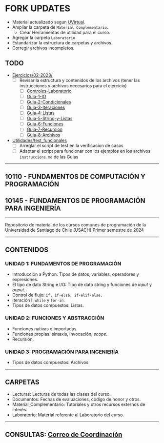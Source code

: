 # FORK UPDATES

* Material actualizado segun [UVirtual](https://uvirtual.usach.cl/moodle/course/view.php?id=32255).
* Ampliar la carpeta de `Material Complementario`.
    * Crear Herramientas de utilidad para el curso.
* Agregar la carpeta `Laboratorio`
* Estandarizar la estructura de carpetas y archivos.
* Corregir archivos incompletos.

## TODO

* [Ejercicios/02-2023/](Ejercicios/02-2023/)
    - [ ] Revisar la estructura y contenidos de los archivos (tener las instrucciones y archivos necesarios para el ejercicio)
        - [ ] [Controles-Laboratorio](Ejercicios/02-2023/Controles-Laboratorio/)
        - [ ] [Guia-1-IO](Ejercicios/02-2023/Guia-1-IO/)
        - [ ] [Guia-2-Condicionales](Ejercicios/02-2023/Guia-2-Condicionales/)
        - [ ] [Guia-3-Iteraciones](Ejercicios/02-2023/Guia-3-Iteraciones/)
        - [ ] [Guia-4-Listas](Ejercicios/02-2023/Guia-4-Listas/)
        - [ ] [Guia-5-String-y-Listas](Ejercicios/02-2023/Guia-5-String-y-Listas/)
        - [ ] [Guia-6-Funciones](Ejercicios/02-2023/Guia-6-Funciones/)
        - [ ] [Guia-7-Recursion](Ejercicios/02-2023/Guia-7-Recursion/)
        - [ ] [Guia-8-Archivos](Ejercicios/02-2023/Guia-8-Archivos/)
* [Utilidades/test_funcionales](Material_Complementario/Utilidades/tests_funcionales/)
    - [ ] Arreglar el script de test en la verificacion de casos
    - [ ] Adaptar el script para funcionar con los ejemplos en los archivos `instruccions.md` de las Guias
---

## 10110 - FUNDAMENTOS DE COMPUTACIÓN Y PROGRAMACIÓN

## 10145 - FUNDAMENTOS DE PROGRAMACIÓN PARA INGENIERÍA

---

Repositorio de material de los cursos comunes de programación de la
Universidad de Santiago de Chile (USACH) Primer semestre de 2024

---

## CONTENIDOS

### UNIDAD 1: FUNDAMENTOS DE PROGRAMACIÓN

* Introducción a Python: Tipos de datos, variables, operadores y expresiones.
* El tipo de dato String e I/O: Tipo de dato string y funciones de  *input* y *ouput*.
* Control de flujo: `if, if-else, if-elif-else.`
* Iteración I: `while` y  `for-in`.
* Tipos de datos compuestos: Listas.

### UNIDAD 2: FUNCIONES Y ABSTRACCIÓN

* Funciones nativas e importadas.
* Funciones propias: sintaxis, invocación, *scope*.
* Recursión.

### UNIDAD 3: PROGRAMACIÓN PARA INGENIERÍA

* Tipos de datos compuestos: Archivos

---

## CARPETAS

* Lecturas: Lecturas de todas las clases del curso.
* Documentos: Fechas de evaluaciones, código de honor y otros.
* Material_Complementario: Tutoriales y otros recursos externos de interés.
* Laboratorio: Material referente al Laboratorio del curso.

---

## CONSULTAS: [Correo de Coordinación](programacion.diinf@usach.cl)
